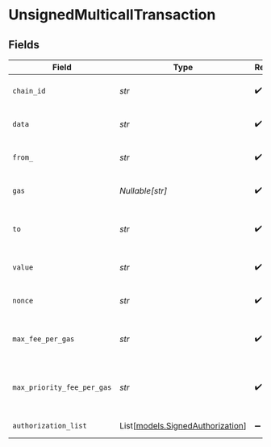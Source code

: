 # UnsignedMulticallTransaction


## Fields

| Field                                                                | Type                                                                 | Required                                                             | Description                                                          |
| -------------------------------------------------------------------- | -------------------------------------------------------------------- | -------------------------------------------------------------------- | -------------------------------------------------------------------- |
| `chain_id`                                                           | *str*                                                                | :heavy_check_mark:                                                   | The chain id of the transaction                                      |
| `data`                                                               | *str*                                                                | :heavy_check_mark:                                                   | The data of the transaction                                          |
| `from_`                                                              | *str*                                                                | :heavy_check_mark:                                                   | The sender of the transaction                                        |
| `gas`                                                                | *Nullable[str]*                                                      | :heavy_check_mark:                                                   | The gas of the transaction                                           |
| `to`                                                                 | *str*                                                                | :heavy_check_mark:                                                   | The recipient of the transaction                                     |
| `value`                                                              | *str*                                                                | :heavy_check_mark:                                                   | The value of the transaction                                         |
| `nonce`                                                              | *str*                                                                | :heavy_check_mark:                                                   | The nonce of the address                                             |
| `max_fee_per_gas`                                                    | *str*                                                                | :heavy_check_mark:                                                   | The max fee per gas of the transaction                               |
| `max_priority_fee_per_gas`                                           | *str*                                                                | :heavy_check_mark:                                                   | The max priority fee per gas of the transaction                      |
| `authorization_list`                                                 | List[[models.SignedAuthorization](../models/signedauthorization.md)] | :heavy_minus_sign:                                                   | EIP-7702 authorization                                               |